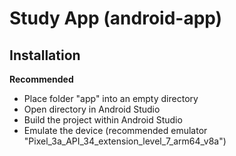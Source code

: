 # Study App (android-app)

## Installation
**Recommended**
- Place folder "app" into an empty directory
- Open directory in Android Studio
- Build the project within Android Studio
- Emulate the device (recommended emulator "Pixel_3a_API_34_extension_level_7_arm64_v8a")
